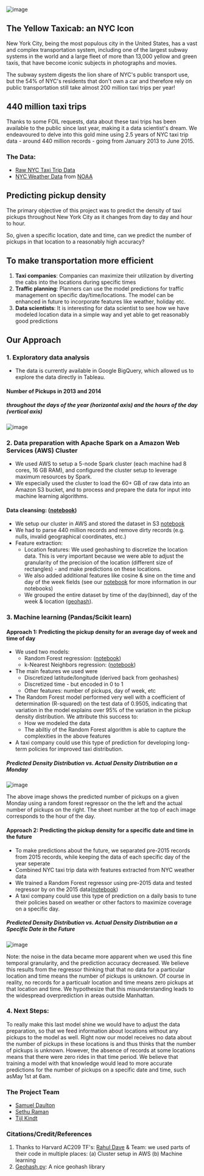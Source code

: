 
![image](https://github.com/sdaulton/TaxiPrediction/raw/master/figures/2013-24hours.gif)


## The Yellow Taxicab: an NYC Icon

New York City, being the most populous city in the United States, has a vast and complex transportation system, including one of the largest subway systems in the world and a large fleet of more than 13,000 yellow and green taxis, that have become iconic subjects in photographs and movies.

The subway system digests the lion share of NYC's public transport use, but the 54% of NYC's residents that don't own a car and therefore rely on public transportation still take almost 200 million taxi trips per year!

## 440 million taxi trips

Thanks to some FOIL requests, data about these taxi trips has been available to the public since last year, making it a data scientist's dream. We endeavoured to delve into this gold mine using 2.5 years of NYC taxi trip data - around 440 million records - going from January 2013 to June 2015.

### The Data:
* [Raw NYC Taxi Trip Data](http://www.nyc.gov/html/tlc/html/about/trip_record_data.shtml) 
* [NYC Weather Data](https://raw.githubusercontent.com/sdaulton/TaxiPrediction/raw/master/data/nyc-weather-data.csv) from [NOAA](http://www.ncdc.noaa.gov/cdo-web/datasets)

## Predicting pickup density

The primary objective of this project was to predict the density of taxi pickups throughout New York City as it changes from day to day and hour to hour.

So, given a specific location, date and time, can we  predict the number of pickups in that location to a reasonably high accuracy?

## To make transportation more efficient

1. **Taxi companies**: Companies can maximize their utilization by diverting the cabs into the locations during specific times
2. **Traffic planning**: Planners can use the model predictions for traffic management on specific day/time/locations. The model can be enhanced in future to incorporate features like weather, holiday etc.
3. **Data scientists**: It is interesting for data scientist to see how we have modeled location data in a simple way and yet able to get reasonably good predictions


## Our Approach

### 1.  Exploratory data analysis
* The data is currently available in Google BigQuery, which allowed us to explore the data directly in Tableau.

#### Number of Pickups in 2013 and 2014
##### throughout the days of the year (horizontal axis) and the hours of the day (vertical axis)
![image](https://github.com/sdaulton/TaxiPrediction/raw/master/figures/pickups-time-heatmap-no-title.jpg)



### 2. Data preparation with Apache Spark on a Amazon Web Services (AWS) Cluster

* We used AWS to setup a 5-node Spark cluster (each machine had 8 cores, 16 GB RAM), and configured the cluster setup to leverage maximum resources by Spark.
* We especially used the cluster to load the 60+ GB of raw data into an Amazon S3 bucket, and to process and prepare the data for input into machine learning algorithms.

#### Data cleansing: ([notebook](https://github.com/sdaulton/TaxiPrediction/blob/master/DataPrepAWSSpark.ipynb))
* We setup our cluster in AWS and stored the dataset in S3 [notebook](https://github.com/sdaulton/TaxiPrediction/blob/master/1.%20Setup%20Project.ipynb)
* We had to parse 440 million records and remove dirty records (e.g. nulls, invalid geographical coordinates, etc.)
* Feature extraction:
  * Location features: We used geohashing to discretize the location data. This is very important because we were able to adjust the granularity of the precision of the location (different size of rectangles) - and make predictions on these locations.
  * We also added additional features like cosine & sine on the time and day of the week fields (see our [notebook](https://github.com/sdaulton/TaxiPrediction/blob/master/DataPrepAWSSpark.ipynb) for more information in our notebooks)
  * We grouped the entire dataset by time of the day(binned), day of the week & location ([geohash](https://github.com/hkwi/python-geohash)).



### 3. Machine learning (Pandas/Scikit learn)
#### Approach 1: Predicting the pickup density for an average day of week and time of day
* We used two models:
  * Random Forest regression: ([notebook](https://github.com/sdaulton/TaxiPrediction/blob/master/Machine%20Learning%20(Random%20Forest).ipynb))
  * k-Nearest Neighbors regression: ([notebook](https://github.com/sdaulton/TaxiPrediction/blpb/master/Machine%20Learning%20(kNN).ipynb))
* The main features we used were
  * Discretized latitude/longitude (derived back from geohashes)
  * Discretized time - but encoded in 0 to 1
  * Other features: number of pickups, day of week, etc
* The Random Forest model performed very well with a coefficient of determination (R-squared) on the test data of 0.9505, indicating that variation in the model explains over 95% of the variation in the pickup density distribution.  We attribute this success to:
  * How we modeled the data
  * The abiltiy of the Random Forest algorithm is able to capture the complexities in the above features
* A taxi company could use this type of prediction for developing long-term policies for improved taxi distribution.

 

##### Predicted Density Distribution vs. Actual Density Distribution on a Monday
![image](https://github.com/sdaulton/TaxiPrediction/raw/master/images/Actual-Predicted.gif)

The above image shows the predicted number of pickups on a given Monday using a random forest regressor on the the left and the actual number of pickups on the right.  The sheet number at the top of each image corresponds to the hour of the day.


#### Approach 2: Predicting the pickup density for a specific date and time in the future
* To make predictions about the future, we separated pre-2015 records from 2015 records, while keeping the data of each specific day of the year seperate
* Combined NYC taxi trip data with features extracted from NYC weather data
* We trained a Random Forest regressor using pre-2015 data and tested regressor by on the 2015  data([notebook](https://github.com/sdaulton/TaxiPrediction/blob/master/Machine%20Learning%20(Random%20Forest%2C%20train-valid-test).ipynb))
*  A taxi company could use this type of prediction on a daily basis to tune their policies based on weather or other factors to maximize coverage on a specific day.

##### Predicted Density Distribution vs. Actual Density Distribution on a Specific Date in the Future
![image](https://github.com/sdaulton/TaxiPrediction/raw/master/figures/pickup-density-may-1.gif)
 
Note: the noise in the data became more apparent when we used this fine temporal granularity, and the prediction accuracy decreased.  We believe this results from the regressor thinking that that no data for a particular location and time means the number of pickups is unknown.  Of course in reality, no records for a particualr location and time means zero pickups at that location and time.  We hypothesize that this misunderstanding leads to the widespread overprediction in areas outside Manhattan.

### 4. Next Steps:
To really make this last model shine we would have to adjust the data preparation, so that we feed information about locations without any pickups to the model as well. Right now our model receives no data about the number of pickups in these locations is and thus thinks that the number of pickups is unknown.  However, the absence of records at some locations means that there were zero rides in that time period.  We believe that training a model with that knowledge would lead to more accurate predictions for the number of pickups on a specific date and time, such asMay 1st at 6am.  


### The Project Team
* [Samuel Daulton](http://github.com/sdaulton)
* [Sethu Raman](http://github.com/rsethur)
* [Tijl Kindt](http://github.com/tijlk)

### Citations/Credit/References
1. Thanks to Harvard AC209 TF's: [Rahul Dave](https://github.com/rahuldave) & Team: we used parts of their code in multiple places: (a) Cluster setup in AWS (b) Machine learning
2. [Geohash.py](https://github.com/hkwi/python-geohash): A nice geohash library
